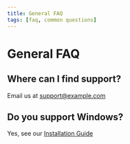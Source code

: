```yaml
---
title: General FAQ
tags: [faq, common questions]
---
```


# General FAQ

## Where can I find support?

Email us at support@example.com

## Do you support Windows?

Yes, see our [Installation Guide](/guide/installation.md#windows)
